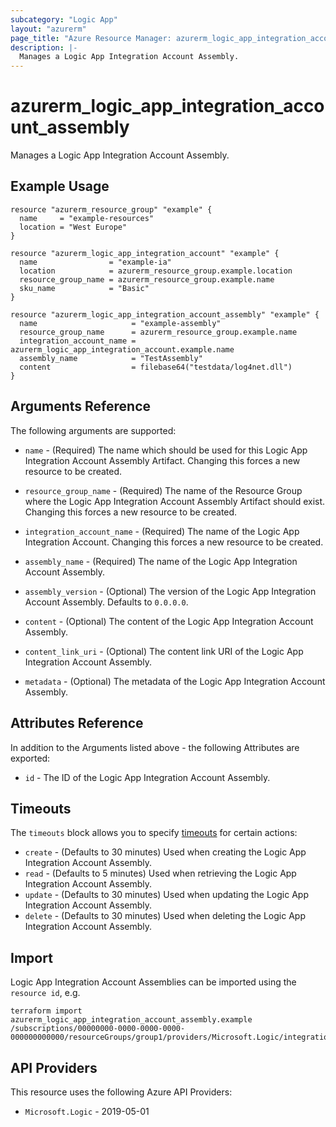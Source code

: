 ```yaml
---
subcategory: "Logic App"
layout: "azurerm"
page_title: "Azure Resource Manager: azurerm_logic_app_integration_account_assembly"
description: |-
  Manages a Logic App Integration Account Assembly.
---
```


# azurerm_logic_app_integration_account_assembly

Manages a Logic App Integration Account Assembly.

## Example Usage

```hcl
resource "azurerm_resource_group" "example" {
  name     = "example-resources"
  location = "West Europe"
}

resource "azurerm_logic_app_integration_account" "example" {
  name                = "example-ia"
  location            = azurerm_resource_group.example.location
  resource_group_name = azurerm_resource_group.example.name
  sku_name            = "Basic"
}

resource "azurerm_logic_app_integration_account_assembly" "example" {
  name                     = "example-assembly"
  resource_group_name      = azurerm_resource_group.example.name
  integration_account_name = azurerm_logic_app_integration_account.example.name
  assembly_name            = "TestAssembly"
  content                  = filebase64("testdata/log4net.dll")
}
```

## Arguments Reference

The following arguments are supported:

* `name` - (Required) The name which should be used for this Logic App Integration Account Assembly Artifact. Changing this forces a new resource to be created.

* `resource_group_name` - (Required) The name of the Resource Group where the Logic App Integration Account Assembly Artifact should exist. Changing this forces a new resource to be created.

* `integration_account_name` - (Required) The name of the Logic App Integration Account. Changing this forces a new resource to be created.

* `assembly_name` - (Required) The name of the Logic App Integration Account Assembly.

* `assembly_version` - (Optional) The version of the Logic App Integration Account Assembly. Defaults to `0.0.0.0`.

* `content` - (Optional) The content of the Logic App Integration Account Assembly.

* `content_link_uri` - (Optional) The content link URI of the Logic App Integration Account Assembly.

* `metadata` - (Optional) The metadata of the Logic App Integration Account Assembly.

## Attributes Reference

In addition to the Arguments listed above - the following Attributes are exported:

* `id` - The ID of the Logic App Integration Account Assembly.

## Timeouts

The `timeouts` block allows you to specify [timeouts](https://developer.hashicorp.com/terraform/language/resources/configure#define-operation-timeouts) for certain actions:

* `create` - (Defaults to 30 minutes) Used when creating the Logic App Integration Account Assembly.
* `read` - (Defaults to 5 minutes) Used when retrieving the Logic App Integration Account Assembly.
* `update` - (Defaults to 30 minutes) Used when updating the Logic App Integration Account Assembly.
* `delete` - (Defaults to 30 minutes) Used when deleting the Logic App Integration Account Assembly.

## Import

Logic App Integration Account Assemblies can be imported using the `resource id`, e.g.

```shell
terraform import azurerm_logic_app_integration_account_assembly.example /subscriptions/00000000-0000-0000-0000-000000000000/resourceGroups/group1/providers/Microsoft.Logic/integrationAccounts/account1/assemblies/assembly1
```

## API Providers
<!-- This section is generated, changes will be overwritten -->
This resource uses the following Azure API Providers:

* `Microsoft.Logic` - 2019-05-01
